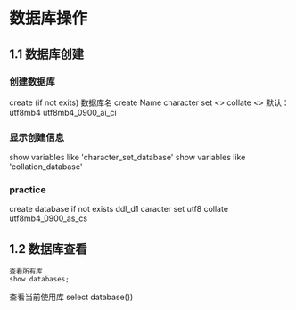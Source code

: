 # 数据库操作
## 1.1 数据库创建
### 创建数据库 
create (if not exits) 数据库名
create Name character set <> collate <>
默认：utf8mb4    utf8mb4_0900_ai_ci
### 显示创建信息
show variables like 'character_set_database'
show variables like 'collation_database'
### practice
create database if not exists ddl_d1 caracter set utf8 collate utf8mb4_0900_as_cs
## 1.2 数据库查看
	查看所有库
	show databases;
查看当前使用库
select database())
<!--stackedit_data:
eyJoaXN0b3J5IjpbMTcwMTY0MzcwN119
-->
